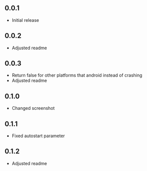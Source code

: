 ## 0.0.1

* Initial release

## 0.0.2

* Adjusted readme


## 0.0.3

* Return false for other platforms that android instead of crashing
* Adjusted readme

## 0.1.0

* Changed screenshot

## 0.1.1

* Fixed autostart parameter


## 0.1.2

* Adjusted readme
